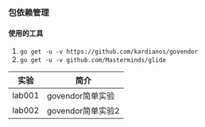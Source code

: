 ### 包依赖管理

#### 使用的工具
1. `go get -u -v https://github.com/kardianos/govendor`
2. `go get -u -v github.com/Masterminds/glide`

|实验|简介|
|---|---|
|lab001|govendor简单实验|
|lab002|govendor简单实验2|
